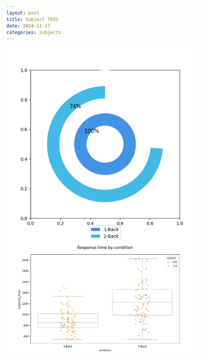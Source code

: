 ```yaml
---
layout: post
title: Subject 7033
date: 2024-11-17
categories: subjects
---
```


![](data/7033/run-4/7033_accuracy_by_condition.png)
![](data/7033/run-4/7033_response_time_by_condition.png)
